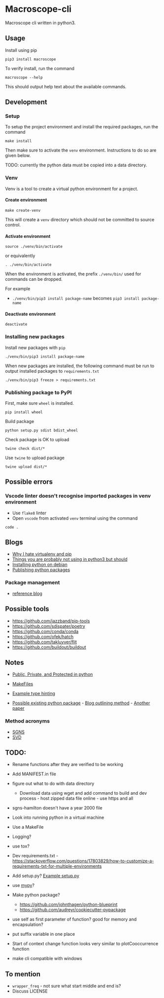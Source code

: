 # Macroscope-cli

Macroscope cli written in python3.

## Usage

Install using pip

```shell
pip3 install macroscope
```

To verify install, run the command

```shell
macroscope --help
```

This should output help text about the available commands.

## Development

### Setup

To setup the project environment and install the required packages, run the command

```shell
make install
```

Then make sure to activate the ```venv``` environment. Instructions to do so are given below.

TODO: currently the python data must be copied into a data directory.

### Venv

Venv is a tool to create a virtual python environment for a project.

#### Create environment

```shell
make create-venv
```

This will create a ```venv``` directory which should not be committed to source control.

#### Activate environment

```shell
source ./venv/bin/activate
```

or equivalently

```shell
. ./venv/bin/activate
```

When the environment is activated, the prefix ```./venv/bin/``` used for commands can be dropped.

For example
* ```./venv/bin/pip3 install package-name``` becomes ```pip3 install package-name```

#### Deactivate environment

```shell
deactivate
```

### Installing new packages

Install new packages with ```pip```

```shell
./venv/bin/pip3 install package-name
```

When new packages are installed, the following command must be run to output installed packages to ```requirements.txt```

```shell
./venv/bin/pip3 freeze > requirements.txt
```

### Publishing package to PyPI

First, make sure ```wheel``` is installed.

```shell
pip install wheel
```

Build package

```shell
python setup.py sdist bdist_wheel
```

Check package is OK to upload

```shell
twine check dist/*
```

Use ```twine``` to upload package

```shell
twine upload dist/*
```

## Possible errors

### Vscode linter doesn't recognise imported packages in venv environment

* Use ```flake8``` linter
* Open ```vscode``` from activated ```venv``` terminal using the command 
```shell
code .
```

<!-- 
### Modules not importing correctly when executing code from command line

* In activated venv environment, execute the command ```python setup.py develop``` -->

## Blogs

* [Why I hate virtualenv and pip](https://pythonrants.wordpress.com/2013/12/06/why-i-hate-virtualenv-and-pip/)
* [Things you are probably not using in python3 but should](https://datawhatnow.com/things-you-are-probably-not-using-in-python-3-but-should/)
* [Installing python on debian](https://matthew-brett.github.io/pydagogue/installing_on_debian.html)
* [Publishing python packages](https://realpython.com/pypi-publish-python-package/)

### Package management

* [reference blog](https://chriswarrick.com/blog/2018/09/04/python-virtual-environments/)

## Possible tools

* https://github.com/jazzband/pip-tools
* https://github.com/sdispater/poetry
* https://github.com/conda/conda
* https://github.com/ofek/hatch
* https://github.com/takluyver/flit
* https://github.com/buildout/buildout

## Notes

* [Public, Private, and Protected in python](https://radek.io/2011/07/21/private-protected-and-public-in-python/)
* [MakeFiles](https://krzysztofzuraw.com/blog/2016/makefiles-in-python-projects.html)
* [Example type hinting](https://github.com/ActivityWatch/aw-core/blob/master/aw_core/models.py)

* [Possible existing python package](https://github.com/williamleif/histwords) - [Blog outlining method](https://aryamccarthy.github.io/hamilton2016diachronic/) - [Another paper](https://www.aclweb.org/anthology/C18-1117)

### Method acronyms

* [SGNS](https://mccormickml.com/2016/04/19/word2vec-tutorial-the-skip-gram-model/)
* [SVD](https://en.wikipedia.org/wiki/Singular_value_decomposition)

## TODO:

* Rename functions after they are verified to be working

* Add MANIFEST.in file
* figure out what to do with data directory
    * Download data using wget and add command to build and dev process - host zipped data file online - use https and all
* sgns-hamilton doesn't have a year 2000 file

* Look into running python in a virtual machine
* Use a MakeFile
* Logging?
* use tox?

* Dev requirements.txt - https://stackoverflow.com/questions/17803829/how-to-customize-a-requirements-txt-for-multiple-environments


* Add setup.py? [Example setup.py](https://github.com/kennethreitz/setup.py/blob/master/setup.py)

* use [mypy](https://github.com/python/mypy)?

* Make python package?
    * https://github.com/johnthagen/python-blueprint
    * https://github.com/audreyr/cookiecutter-pypackage

* use self as first parameter of function? good for memory and encapsulation?
* put suffix variable in one place
* Start of context change function looks very similar to plotCooccurrence function

* make cli compatible with windows

## To mention

* ```wrapper_freq``` - not sure what start middle and end is?
* Discuss LICENSE
